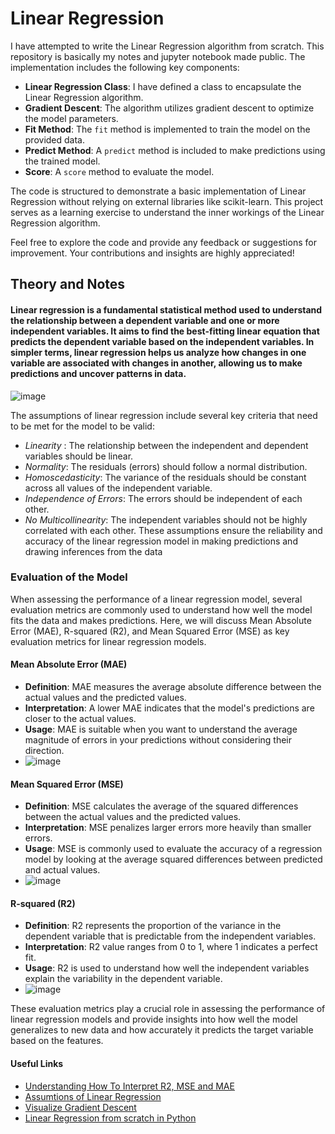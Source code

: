 # Linear Regression

I have attempted to write the Linear Regression algorithm from scratch. This repository is basically my notes and jupyter notebook made public. The implementation includes the following key components:

- **Linear Regression Class**: I have defined a class to encapsulate the Linear Regression algorithm.
- **Gradient Descent**: The algorithm utilizes gradient descent to optimize the model parameters.
- **Fit Method**: The `fit` method is implemented to train the model on the provided data.
- **Predict Method**: A `predict` method is included to make predictions using the trained model.
- **Score**: A `score` method to evaluate the model.

The code is structured to demonstrate a basic implementation of Linear Regression without relying on external libraries like scikit-learn. This project serves as a learning exercise to understand the inner workings of the Linear Regression algorithm.

Feel free to explore the code and provide any feedback or suggestions for improvement. Your contributions and insights are highly appreciated!

## Theory and Notes


#### Linear regression is a fundamental statistical method used to understand the relationship between a dependent variable and one or more independent variables. It aims to find the best-fitting linear equation that predicts the dependent variable based on the independent variables. In simpler terms, linear regression helps us analyze how changes in one variable are associated with changes in another, allowing us to make predictions and uncover patterns in data.
![image](https://github.com/atomikkus/linear_regression/assets/87168509/e705a4fa-286d-4e10-91cc-434f8dc9b47a)

The assumptions of linear regression include several key criteria that need to be met for the model to be valid:
- *Linearity* : The relationship between the independent and dependent variables should be linear.
- *Normality*: The residuals (errors) should follow a normal distribution.
- *Homoscedasticity*: The variance of the residuals should be constant across all values of the independent variable.
- *Independence of Errors*: The errors should be independent of each other.
- *No Multicollinearity*: The independent variables should not be highly correlated with each other.
These assumptions ensure the reliability and accuracy of the linear regression model in making predictions and drawing inferences from the data

### Evaluation of the Model

When assessing the performance of a linear regression model, several evaluation metrics are commonly used to understand how well the model fits the data and makes predictions. Here, we will discuss Mean Absolute Error (MAE), R-squared (R2), and Mean Squared Error (MSE) as key evaluation metrics for linear regression models.

#### Mean Absolute Error (MAE)
- **Definition**: MAE measures the average absolute difference between the actual values and the predicted values.
- **Interpretation**: A lower MAE indicates that the model's predictions are closer to the actual values.
- **Usage**: MAE is suitable when you want to understand the average magnitude of errors in your predictions without considering their direction.
- ![image](https://github.com/atomikkus/linear_regression/assets/87168509/95701390-5ece-46f4-8a56-dcf42bbcd11d)

#### Mean Squared Error (MSE)
- **Definition**: MSE calculates the average of the squared differences between the actual values and the predicted values.
- **Interpretation**: MSE penalizes larger errors more heavily than smaller errors.
- **Usage**: MSE is commonly used to evaluate the accuracy of a regression model by looking at the average squared differences between predicted and actual values.
- ![image](https://github.com/atomikkus/linear_regression/assets/87168509/372825ca-d318-41d6-bad1-b5544724ddbd)


#### R-squared (R2)
- **Definition**: R2 represents the proportion of the variance in the dependent variable that is predictable from the independent variables.
- **Interpretation**: R2 value ranges from 0 to 1, where 1 indicates a perfect fit.
- **Usage**: R2 is used to understand how well the independent variables explain the variability in the dependent variable.
- ![image](https://github.com/atomikkus/linear_regression/assets/87168509/16a55809-4b64-42de-8a65-350092b89a5c)


These evaluation metrics play a crucial role in assessing the performance of linear regression models and provide insights into how well the model generalizes to new data and how accurately it predicts the target variable based on the features.

#### Useful Links
- [Understanding How To Interpret R2, MSE and MAE](https://ai.plainenglish.io/understanding-common-regression-evaluation-metrics-mae-mse-rmse-r2-and-adjusted-r2-6c5709e614c4)
- [Assumtions of Linear Regression](https://www.jmp.com/en_us/statistics-knowledge-portal/what-is-regression/simple-linear-regression-assumptions.html)
- [Visualize Gradient  Descent](https://uclaacm.github.io/gradient-descent-visualiser/)
- [Linear Regression from  scratch in Python](https://machinelearningmastery.com/implement-simple-linear-regression-scratch-python/)